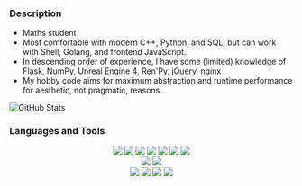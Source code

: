 ### Description

* Maths student
* Most comfortable with modern C++, Python, and SQL, but can work with Shell, Golang, and frontend JavaScript.
* In descending order of experience, I have some (limited) knowledge of Flask, NumPy, Unreal Engine 4, Ren'Py, jQuery, nginx
* My hobby code aims for maximum abstraction and runtime performance for aesthetic, not pragmatic, reasons.

![GitHub Stats](https://github-readme-stats.vercel.app/api?username=NotCompsky&show_icons=true&hide_border=true)

### Languages and Tools

<p align="center">
 <img src="https://img.shields.io/badge/c%20-%2300599C.svg?&style=for-the-badge&logo=c&logoColor=white"/>
 <img src="https://img.shields.io/badge/c++%20-%2300599C.svg?&style=for-the-badge&logo=c%2B%2B&logoColor=white"/>
 <img src="https://img.shields.io/badge/python-%233776AB.svg?&style=for-the-badge&logo=python&logoColor=white"/>
 <img src="https://img.shields.io/badge/go-%2300ADD8.svg?&style=for-the-badge&logo=go&logoColor=white"/>
 <img src="https://img.shields.io/badge/shell_script%20-%23121011.svg?&style=for-the-badge&logo=gnu-bash&logoColor=white"/>
 <img src="https://img.shields.io/badge/javascript%20-%23323330.svg?&style=for-the-badge&logo=javascript&logoColor=%23F7DF1E"/>
 <img src="https://img.shields.io/badge/shell_script%20-%23121011.svg?&style=for-the-badge&logo=gnu-bash&logoColor=white"/>
 <br>
 <img src="https://img.shields.io/badge/linux-%23ff5500.svg?&style=for-the-badge&logo=linux&logoColor=white"/>
 <img src="https://img.shields.io/badge/windows%2010-%230078d6.svg?&style=for-the-badge&logo=windows&logoColor=white"/>
 <br>
 <img src="https://img.shields.io/badge/qt-%2341cd52.svg?&style=for-the-badge&logo=qt&logoColor=white"/>
 <img src="https://img.shields.io/badge/flask%20-%23000.svg?&style=for-the-badge&logo=flask&logoColor=white"/>
 <img src="https://img.shields.io/badge/mysql-%2300f.svg?&style=for-the-badge&logo=mysql&logoColor=white"/>
 <img src="https://img.shields.io/badge/sqlite-%2307405e.svg?&style=for-the-badge&logo=sqlite&logoColor=white"/>
</p>
